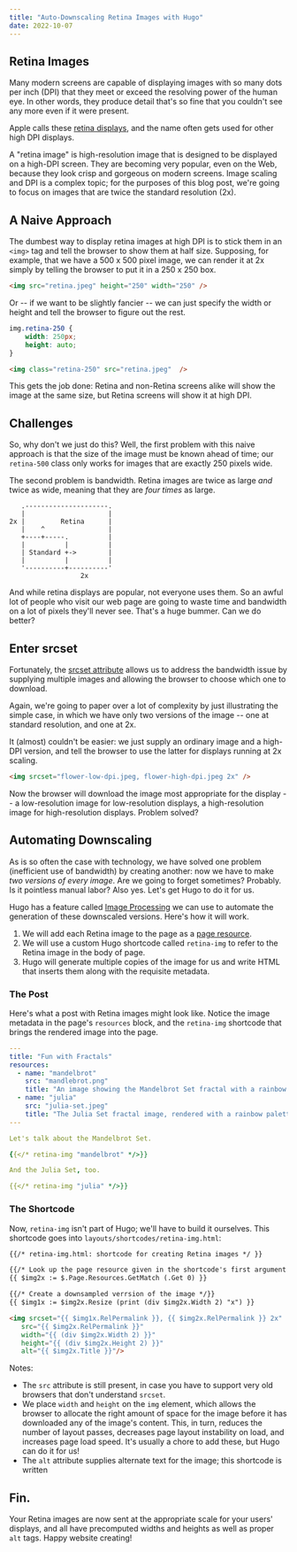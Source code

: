 ```yaml
---
title: "Auto-Downscaling Retina Images with Hugo"
date: 2022-10-07
---
```


## Retina Images

Many modern screens are capable of displaying images with so many dots per inch (DPI) that they meet or exceed the resolving power of the human eye. In other words, they produce detail that's so fine that you couldn't see any more even if it were present. 

Apple calls these [retina displays](https://en.wikipedia.org/wiki/Retina_display), and the name often gets used for other high DPI displays. 

A "retina image" is high-resolution image that is designed to be displayed on a high-DPI screen. They are becoming very popular, even on the Web, because they look crisp and gorgeous on modern screens. Image scaling and DPI is a complex topic; for the purposes of this blog post, we're going to focus on images that are twice the standard resolution (2x). 

## A Naive Approach

The dumbest way to display retina images at high DPI is to stick them in an `<img>` tag and tell the browser to show them at half size. Supposing, for example, that we have a 500 x 500 pixel image, we can render it at 2x simply by telling the browser to put it in a 250 x 250 box. 

```html
<img src="retina.jpeg" height="250" width="250" />
```
Or -- if we want to be slightly fancier -- we can just specify the width or height and tell the browser to figure out the rest. 

```css
img.retina-250 {
    width: 250px;
    height: auto;
}
```

```html
<img class="retina-250" src="retina.jpeg"  />
```

This gets the job done: Retina and non-Retina screens alike will show the image at the same size, but Retina screens will show it at high DPI. 

## Challenges

So, why don't we just do this? Well, the first problem with this naive approach is that the size of the image must be known ahead of time; our `retina-500` class only works for images that are exactly 250 pixels wide.

The second problem is bandwidth. Retina images are twice as large *and* twice as wide, meaning that they are *four times* as large. 

```goat
   .---------------------.
   |                     |
2x |         Retina      |
   |    ^                |
   +----+-----.          |
   |          |          |
   | Standard +->        |
   |          |          |
   '----------+----------'
                  2x
```

And while retina displays are popular, not everyone uses them. So an awful lot of people who visit our web page are going to waste time and bandwidth on a lot of pixels they'll never see. That's a huge bummer. Can we do better?

## Enter srcset

Fortunately, the [srcset attribute](https://developer.mozilla.org/en-US/docs/Learn/HTML/Multimedia_and_embedding/Responsive_images) allows us to address the bandwidth issue by supplying multiple images and allowing the browser to choose which one to download.

Again, we're going to paper over a lot of complexity by just illustrating the simple case, in which we have only two versions of the image -- one at standard resolution, and one at 2x.

It (almost) couldn't be easier: we just supply an ordinary image and a high-DPI version, and tell the browser to use the latter for displays running at 2x scaling. 

```html
<img srcset="flower-low-dpi.jpeg, flower-high-dpi.jpeg 2x" />
```

Now the browser will download the image most appropriate for the display -- a low-resolution image for low-resolution displays, a high-resolution image for high-resolution displays. Problem solved?

## Automating Downscaling

As is so often the case with technology, we have solved one problem (inefficient use of bandwidth) by creating another: now we have to make *two versions of every image*. Are we going to forget sometimes? Probably. Is it pointless manual labor? Also yes. Let's get Hugo to do it for us.

Hugo has a feature called [Image Processing](https://gohugo.io/content-management/image-processing/) we can use to automate the generation of these downscaled versions. Here's how it will work.

1. We will add each Retina image to the page as a [page resource](https://gohugo.io/content-management/page-resources/).
2. We will use a custom Hugo shortcode called `retina-img` to refer to the Retina image in the body of page.
3. Hugo will generate multiple copies of the image for us and write HTML that inserts them along with the requisite metadata.

### The Post

Here's what a post with Retina images might look like. Notice the image metadata in the page's `resources` block, and the `retina-img` shortcode that brings the rendered image into the page.

```yaml
---
title: "Fun with Fractals"
resources:
  - name: "mandelbrot"
    src: "mandlebrot.png"
    title: "An image showing the Mandelbrot Set fractal with a rainbow palette."
  - name: "julia"
    src: "julia-set.jpeg"
    title: "The Julia Set fractal image, rendered with a rainbow palette."
---

Let's talk about the Mandelbrot Set.

{{</* retina-img "mandelbrot" */>}}

And the Julia Set, too.

{{</* retina-img "julia" */>}}
```

### The Shortcode

Now, `retina-img` isn't part of Hugo; we'll have to build it ourselves. This shortcode goes into `layouts/shortcodes/retina-img.html`:

```html
{{/* retina-img.html: shortcode for creating Retina images */ }}

{{/* Look up the page resource given in the shortcode's first argument */}}
{{ $img2x := $.Page.Resources.GetMatch (.Get 0) }}

{{/* Create a downsampled verrsion of the image */}}
{{ $img1x := $img2x.Resize (print (div $img2x.Width 2) "x") }}

<img srcset="{{ $img1x.RelPermalink }}, {{ $img2x.RelPermalink }} 2x" 
   src="{{ $img2x.RelPermalink }}" 
   width="{{ (div $img2x.Width 2) }}"
   height="{{ (div $img2x.Height 2) }}"
   alt="{{ $img2x.Title }}"/>
```

Notes:

- The `src` attribute is still present, in case you have to support very old browsers that don't understand `srcset`.
- We place `width` and `height` on the `img` element, which allows the browser to allocate the right amount of space for the image before it has downloaded any of the image's content. This, in turn, reduces the number of layout passes, decreases page layout instability on load, and increases page load speed. It's usually a chore to add these, but Hugo can do it for us!
- The `alt` attribute supplies alternate text for the image; this shortcode is written 

## Fin.

Your Retina images are now sent at the appropriate scale for your users' displays, and all have precomputed widths and heights as well as proper `alt` tags. Happy website creating!


